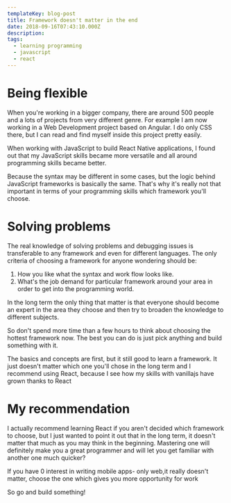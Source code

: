```yaml
---
templateKey: blog-post
title: Framework doesn't matter in the end
date: 2018-09-16T07:43:10.000Z
description:
tags:
  - learning programming
  - javascript
  - react
---
```


# Being flexible

When you're working in a bigger company, there are around 500 people and a lots of projects from very different genre.
For example I am now working in a Web Development project based on Angular. I do only CSS there, but I can read and find myself inside this project pretty easily.

When working with JavaScript to build React Native applications, I found out that my JavaScript skills became more versatile and all around programming skills became better.

Because the syntax may be different in some cases, but the logic behind JavaScript frameworks is basically the same. That's why it's really not that important in terms of your programming skills which framework you'll choose.

# Solving problems

The real knowledge of solving problems and debugging issues is transferable to any framework and even for different languages.
The only criteria of choosing a framework for anyone wondering should be:

1. How you like what the syntax and work flow looks like.
2. What's the job demand for particular framework around your area in order to get into the programming world.

In the long term the only thing that matter is that everyone should become an expert in the area they choose and then try to broaden the knowledge to different subjects.

So don't spend more time than a few hours to think about choosing the hottest framework now. The best you can do is just pick anything and build something with it.

The basics and concepts are first, but it still good to learn a framework. It just doesn't matter which one you'll chose in the long term and I recommend using React, because I see how my skills with vanillajs have grown thanks to React

# My recommendation

I actually recommend learning React if you aren't decided which framework to choose, but I just wanted to point it out that in the long term, it doesn't matter that much as you may think in the beginning.
Mastering one will definitely make you a great programmer and will let you get familiar with another one much quicker?

If you have 0 interest in writing mobile apps- only web,it really doesn't matter, choose the one which gives you more opportunity for work

So go and build something!
